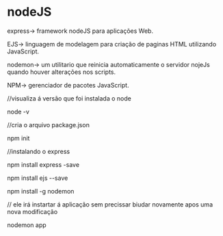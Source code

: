 # nodeJS

express-> framework nodeJS para aplicações Web.

EJS-> linguagem de modelagem para criação de paginas HTML utilizando JavaScript.

nodemon-> um utilitario que reinicia automaticamente o servidor nojeJs quando houver alterações nos scripts.

NPM-> gerenciador de pacotes JavaScript.

//visualiza á versão que foi instalada o node

node -v

//cria o arquivo package.json

npm init

//instalando o express

npm install express -save


npm install ejs --save


npm install -g nodemon

// ele irá instartar á aplicação sem precissar biudar novamente apos uma nova modificação

nodemon app
